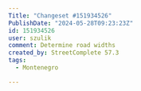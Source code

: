 ```yaml
---
Title: "Changeset #151934526"
PublishDate: "2024-05-28T09:23:23Z"
id: 151934526
user: szulik
comment: Determine road widths
created_by: StreetComplete 57.3
tags:
  - Montenegro

---
```


